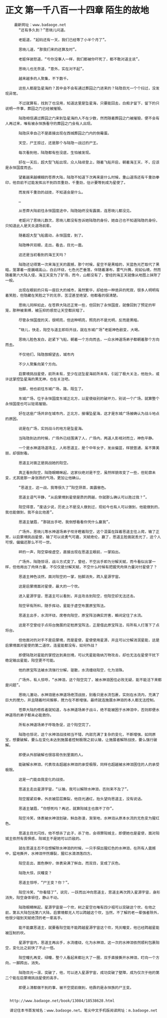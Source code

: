 # 正文 第一千八百一十四章 陌生的故地
        最新网址：www.badaoge.net
          “还有多久到？”思晓儿问道。
      
          老妪道，“起码还有一天，我们已经等了小半个月了”。
      
          思晓儿道，“那我们来的还算及时”。
      
          老妪佯装怒道，“亏你没事人一样，我们都被你吓死了，都不敢对道主说”。
      
          思晓儿也无奈道，“意外，实在对不起”。
      
          越来越多的人聚集，不下数千。
      
          这些人都是坠星海的？其中会不会有通过葬园之门进来的？陆隐目光一个个扫过，没发现异常。
      
          不过就算有，找到了也没用，知道这里是坠星海，只要能回去，白痴才留下，留下的只说明一件事，葬园之门已经被摧毁。
      
          陆隐相信通过葬园之门来到坠星海的人不在少数，然而随着葬园之门被摧毁，便不会有人再过来，唯有被永恒族看守的葬园之门会有人出现。
      
          陆隐庆幸自己不是直接出现在西城葬园之门内的倒霉蛋。
      
          天空，尸王掠过，还是那个与陆隐一战过的尸王。
      
          每次看到他，陆隐都有些没底，生怕被发现。
      
          好在一天后，超大型飞船出现，众人陆续登上，随着飞船开启，朝着海王天，不，应该是永恒国度而去。
      
          望着越来越模糊的苍莽大陆，陆隐不知道下次再来是什么时候，重山道场还有千重劲拳印，他目前不过能发挥出不到四百重劲，千重劲，估计要等到成为星使了。
      
          而发挥千重劲的战技，不知道会是什么。
      
          …
      
          从苍莽大陆前往永恒国度途中，陆隐始终没有露面，连思晓儿都没见。
      
          老妪问了思晓儿数次，思晓儿都没有告诉她陆隐的身份，她自己也不知道陆隐的身份，只知道此人是天炎道场前辈。
      
          随着超大型飞船震动，永恒国度，到了。
      
          陆隐睁开双眼，走出，看去，目光一震。
      
          这还是当初看到的海王天吗？
      
          陆隐还记得第一次来海王天的震撼，那个时候，星空不是黑暗的，天蓝色光芒取代了黑暗，笼罩着一座巍峨高山，白云环绕，七色光芒垂落，伴随着瀑布，雾气升腾，宛如仙境，然而随着第六大陆入侵，海王天变为了矿场，而今，山都没有了，曾经的海王天就像从地图上抹除了一般。
      
          出现在眼前的只有一座巨大的城市，虽然繁华，却给他一种诡异的死寂，很多人明明有着笑脸，但隐藏在笑脸之下的无奈，苦涩甚至绝望，他都看的很清楚。
      
          思晓儿同样如此，在苍莽大陆还正常一些，但回到了永恒国度，就像回到了预定的牢笼，那种被束缚，被压抑的感觉让天空都灰暗了。
      
          尽管永恒国度的天，很明亮，但这种明亮，照亮的不是光明，反而是黑暗。
      
          “晓儿，快走，阳空与道主即将开战，就在东城广场”老妪神色剧变，大喝。
      
          思晓儿脸色发白，赶紧下飞船，朝着一个方向而去，一众水神道场弟子都朝着那个方向而去。
      
          不仅他们，陆隐放眼望去，城市内
      
          不少人聚集向某个方向。
      
          启蒙境挑战星使，前所未有，至少在这坠星海前所未有，引起了极大关注，他抬头，或许这掌控坠星海的黑无神，也在关注吧。
      
          抬脚，他也前往东城广场，路，陌生了。
      
          东城广场，位于永恒国度东城正北方，以星使级别的破坏力，别说一个广场，就算整个永恒国度也可以轻易摧毁。
      
          好在这座广场并非在城市内，正北方，接壤坠星海，这才是东城广场被确认为战斗地点的原因。
      
          说是在广场，实则战斗的地方是坠星海。
      
          当陆隐到达的时候，广场外已经围满了人，广场内，两道人影相对而立，神色平静。
      
          一个是水神道场道场主，人称思道主，是个中年女子，发丝偏蓝，样貌普通，虽不算美丽，却很耐看。
      
          思道主对面正是挑战她的阳空。
      
          真正看到阳空，陆隐眼睛眯起，这家伙绝对是不空，虽然样貌改变了一些，但轮廓未变，尤其是那一身张扬的气场，更加让他确认。
      
          “思道主，这一战，我等很久了”阳空昂首，面露傲色。
      
          思道主语气平静，“从启蒙境到星使是质的跨越，你就那么确认可以胜过我？”。
      
          阳空得意，“废话少说，历史上不是没人做到过，现如今也有人可以做到，他能做到的，我也能做到，我不会比他差”。
      
          思道主皱眉，“那就出手吧，我倒想看看你凭什么赢我”。
      
          广场外，思晓儿等水神道场弟子咬牙瞪着阳空，这个混蛋在踩着思道主往上爬，输了正常，以启蒙境挑战星使，输了可以说勇气可嘉，天赋绝伦，赢了，思道主脸面就丢光了，这个人可恨，偏偏还那么不可一世。
      
          砰的一声，阳空穿梭虚空，直接出现在思道主眼前，一掌拍出。
      
          广场外，陆隐惊讶，战斗方式变了，曾经，不空出手即为分解天赋，而今看似出掌一样，但他用出了肉体力量，不仅仅是分解天赋，不空什么时候有把握凭肉体力量对付星使了？
      
          思道主神色淡然，面对阳空的一掌，抬脚消失，跨入星源宇宙。
      
          这是启蒙境面对星使，最大的一个坎。
      
          进入星源宇宙，思道主可以看到，并且攻击到阳空，但阳空却无法还击。
      
          阳空早有所料，随手挥动，星能于虚空布置原宝阵法。
      
          思道主出手，水流环绕，席卷向阳空，原宝阵法确实厉害，瞬间定住了水流。
      
          这是不空曾经于点将台施展的定桩原宝阵法，正是借此原宝阵法，将所有人打落下了点将台。
      
          但他面对的对手不是启蒙境，而是星使，星使使用星源，并且可以分解消泯星能，这是启蒙境面对星使的第二道坎，连星能都没有，如何作战？
      
          即便陆隐对星能的掌控达到奥创境，可以凭星能吸纳万物攻击，却也无法在星使干扰下稳定输出星能，阳空更不可能。
      
          他的原宝阵法被水流强行分解，驱散，水流缠绕阳空，化为泪珠。
      
          广场外，有人惊呼，“水神泪，这个阳空完了，被水神泪困住必败无疑，能不能活下来都是问题”。
      
          思晓儿激动，水神泪是水神道场绝顶战技，别看只是水流包裹，实则在水流内，充满了巨大的搅力，并且随着时间推移，搅力在不断增强，最终就连施展水神泪的本人都无法控制。
      
          苍莽大陆的修炼者就知道，与水神道场弟子战斗，绝不能被困于水神泪中，否则即便水神道场的弟子都未必能救你。
      
          所有水神道场弟子呼吸急促，这个阳空完了。
      
          陆隐也惊诧，这个水神泪战技相当不错，内部充满了复杂的变化，不断增强，如同原宝，想要破解，要么在变化未达到施展者控制极限之前认输，让施展者解除战技，要么强行破解。
      
          即便从外部破解也很容易伤到里面的人。
      
          能破解水神泪，代表攻击超越水神泪的承受极限，同样也超越被水神泪困住的人的承受极限。
      
          这是一门能自我变化的战技。
      
          思道主走出星源宇宙，“认输，我可以解除水神泪，否则来不及了”。
      
          阳空握紧双拳，外衣被层层撕裂，他目光通红，抬头望向思道主，没有说话。
      
          思道主皱眉，“你想死吗？再迟，就算阳城主也救不了你”。
      
          阳空冷笑，体表被水神泪划破，鲜血弥漫，渐渐地，水神泪从原本水流的无色变为猩红色。
      
          思道主目光闪烁，他不想杀了此子，杀了他，会得罪阳城主，即便她也是星使，面对阳城主依然有畏惧感，阳城主不是她可以匹敌的。
      
          就在思道主忍不住想解除水神泪的时候，一只手探出猩红色的水神泪，在所有人震撼中，猛地撕开，水神泪怦然爆裂，猩红水滴洒落四方。
      
          阳空走出，面色狰狞，体表染满了鲜血，而双目，变成了灰色。
      
          陆隐大惊，灰瞳变？
      
          思道主惊呼，“尸王变？你？”。
      
          阳空冷笑，“你看错了”，说完，一跃而出冲向思道主，思道主再次跨入星源宇宙，身形消失，阳空身体顿住，静止不动。
      
          陆隐眼睛眯起，星源宇宙是一个坎，树之星空也唯有四少祖可以突破这个坎，在他之前，第五大陆包括第六大陆，启蒙境都无人可以跨越这个坎，当然，不了解的老一辈强者除外，他很少碰到天赋绝顶的老一辈高手。
      
          能不能赢思道主，就要看阳空能不能跨越星源宇宙这个坎，凭灰瞳变，他已经跨越星能被压制的坎。
      
          星源宇宙内，思道主再出手，水流缠绕，化为水神泪，这一次的水神泪依然顺利包裹阳空，变化比之前快了不止一倍。
      
          阳空瞳孔再变，绿瞳，整个人看起来都壮大了一圈，双手直接撕开水神泪，盯向一个方向，一脚跨出，消失。
      
          陆隐目光一凛，突破了，他，可以进入星源宇宙，成功突破了壁障，成为仅次于他的第二个能在启蒙境挑战星使的高手。
      
          即便上清都做不到的事，被不空提前做到，他靠的是永恒族的尸王变。
      
      
      http://www.badaoge.net/book/13084/18538628.html
      
      请记住本书首发域名：www.badaoge.net。笔尖中文手机版阅读网址：m.badaoge.net